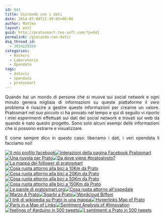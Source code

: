 ```yaml
---
id: 641
title: Giocando con i dati
date: 2014-07-08T21:49:05+00:00
author: Matteo
layout: post
guid: http://pratosmart.teo-soft.com/?p=641
permalink: /giocando-con-dati/
dsq_thread_id:
  - 3034229359
categories:
  - Hackers
  - Laboratorio
  - Opendata
tags:
  - dataviz
  - opendata
  - pratosmart
---
```

<p style="text-align: justify;">
  Quando hai un mondo di persone che si muove sui social network e ogni minuto genera migliaia di informazioni su queste piattaforme il vero problema è riuscire a gestire queste informazioni per crearne un valore. Pratosmart nel suo piccolo ci ha provato nel tempo e qui di seguito vi riporto i miei esperimenti effettuati sui dati dei social network e trovati sul web da quando è nato questo progetto. Sono solo alcuni esempi delle informazioni che si possono estrarre e visualizzare.
</p>

<p style="text-align: justify;">
  E come sempre dico in questo caso: liberiamo i dati, i veri opendata li facciamo noi!
</p>

<!-- Flickr Photostream by Miro Mannino -->

<div id="flickrGal1" class="justified-gallery" >
  <a href="https://www.flickr.com/photos/125814874@N05/14604963164/in/set-72157645626631593/lightbox" target="_blank" title="Il mio profilo facebook"><img alt="Il mio profilo facebook" src="https://farm4.static.flickr.com/3859/14604963164_514bef97f9_m.jpg" data-safe-src="https://farm4.static.flickr.com/3859/14604963164_514bef97f9_m.jpg" /></a><a href="https://www.flickr.com/photos/125814874@N05/14420399779/in/set-72157645626631593/lightbox" target="_blank" title="Interazioni della pagina Facebook Pratosmart"><img alt="Interazioni della pagina Facebook Pratosmart" src="https://farm3.static.flickr.com/2923/14420399779_bacc741c6f_m.jpg" data-safe-src="https://farm3.static.flickr.com/2923/14420399779_bacc741c6f_m.jpg" /></a><a href="https://www.flickr.com/photos/125814874@N05/14421027497/in/set-72157645626631593/lightbox" target="_blank" title="Una nuvola per Prato"><img alt="Una nuvola per Prato" src="https://farm3.static.flickr.com/2902/14421027497_d8d4dff778_m.jpg" data-safe-src="https://farm3.static.flickr.com/2902/14421027497_d8d4dff778_m.jpg" /></a><a href="https://www.flickr.com/photos/125814874@N05/14607423655/in/set-72157645626631593/lightbox" target="_blank" title="Da dove viene #pratoalvoto?"><img alt="Da dove viene #pratoalvoto?" src="https://farm3.static.flickr.com/2927/14607423655_c4a4b58ea1_m.jpg" data-safe-src="https://farm3.static.flickr.com/2927/14607423655_c4a4b58ea1_m.jpg" /></a><a href="https://www.flickr.com/photos/125814874@N05/14606862282/in/set-72157645626631593/lightbox" target="_blank" title="La mappa dei follower di pratosmart"><img alt="La mappa dei follower di pratosmart" src="https://farm4.static.flickr.com/3916/14606862282_9cb7700c74_m.jpg" data-safe-src="https://farm4.static.flickr.com/3916/14606862282_9cb7700c74_m.jpg" /></a><a href="https://www.flickr.com/photos/125814874@N05/14420785900/in/set-72157645626631593/lightbox" target="_blank" title="Cosa ruota attorno alla bici a 10Km da Prato"><img alt="Cosa ruota attorno alla bici a 10Km da Prato" src="https://farm4.static.flickr.com/3908/14420785900_4182e61f98_m.jpg" data-safe-src="https://farm4.static.flickr.com/3908/14420785900_4182e61f98_m.jpg" /></a><a href="https://www.flickr.com/photos/125814874@N05/14421031017/in/set-72157645626631593/lightbox" target="_blank" title="Cosa ruota attorno alla bici a 20Km da Prato"><img alt="Cosa ruota attorno alla bici a 20Km da Prato" src="https://farm6.static.flickr.com/5154/14421031017_f0d7bcc693_m.jpg" data-safe-src="https://farm6.static.flickr.com/5154/14421031017_f0d7bcc693_m.jpg" /></a><a href="https://www.flickr.com/photos/125814874@N05/14607424285/in/set-72157645626631593/lightbox" target="_blank" title="Cosa ruota attorno alla bici a 50Km da Prato"><img alt="Cosa ruota attorno alla bici a 50Km da Prato" src="https://farm6.static.flickr.com/5554/14607424285_464cede0aa_m.jpg" data-safe-src="https://farm6.static.flickr.com/5554/14607424285_464cede0aa_m.jpg" /></a><a href="https://www.flickr.com/photos/125814874@N05/14420820118/in/set-72157645626631593/lightbox" target="_blank" title="Cosa ruota attorno alla bici a 150Km da Prato"><img alt="Cosa ruota attorno alla bici a 150Km da Prato" src="https://farm6.static.flickr.com/5530/14420820118_dc513e4726_m.jpg" data-safe-src="https://farm6.static.flickr.com/5530/14420820118_dc513e4726_m.jpg" /></a><a href="https://www.flickr.com/photos/125814874@N05/14607388012/in/set-72157645626631593/lightbox" target="_blank" title="Le parole di pratosmart.org"><img alt="Le parole di pratosmart.org" src="https://farm6.static.flickr.com/5498/14607388012_05e5e515f3_m.jpg" data-safe-src="https://farm6.static.flickr.com/5498/14607388012_05e5e515f3_m.jpg" /></a><a href="https://www.flickr.com/photos/125814874@N05/14420821838/in/set-72157645626631593/lightbox" target="_blank" title="Cosa ruota attorno all'ospedale"><img alt="Cosa ruota attorno all&#039;ospedale" src="https://farm4.static.flickr.com/3886/14420821838_6340a9d3b2_m.jpg" data-safe-src="https://farm4.static.flickr.com/3886/14420821838_6340a9d3b2_m.jpg" /></a><a href="https://www.flickr.com/photos/125814874@N05/14420824538/in/set-72157645626631593/lightbox" target="_blank" title="Marzo A Prato"><img alt="Marzo A Prato" src="https://farm4.static.flickr.com/3913/14420824538_a36cdc7c70_m.jpg" data-safe-src="https://farm4.static.flickr.com/3913/14420824538_a36cdc7c70_m.jpg" /></a><a href="https://www.flickr.com/photos/125814874@N05/14420855229/in/set-72157645626631593/lightbox" target="_blank" title="Sgarbi a Prato"><img alt="Sgarbi a Prato" src="https://farm4.static.flickr.com/3836/14420855229_c181faf27b_m.jpg" data-safe-src="https://farm4.static.flickr.com/3836/14420855229_c181faf27b_m.jpg" /></a><a href="https://www.flickr.com/photos/125814874@N05/14604183841/in/set-72157645626631593/lightbox" target="_blank" title="Wordcloud Biffoni"><img alt="Wordcloud Biffoni" src="https://farm3.static.flickr.com/2906/14604183841_40788693aa_m.jpg" data-safe-src="https://farm3.static.flickr.com/2906/14604183841_40788693aa_m.jpg" /></a><a href="https://www.flickr.com/photos/125814874@N05/14615395275/in/set-72157645626631593/lightbox" target="_blank" title="I link di wikipedia su Prato in una mappa"><img alt="I link di wikipedia su Prato in una mappa" src="https://farm6.static.flickr.com/5594/14615395275_7abd631d57_m.jpg" data-safe-src="https://farm6.static.flickr.com/5594/14615395275_7abd631d57_m.jpg" /></a><a href="https://www.flickr.com/photos/125814874@N05/14615008452/in/set-72157645626631593/lightbox" target="_blank" title="Hyperlinks Map of Prato"><img alt="Hyperlinks Map of Prato" src="https://farm6.static.flickr.com/5490/14615008452_499161ca65_m.jpg" data-safe-src="https://farm6.static.flickr.com/5490/14615008452_499161ca65_m.jpg" /></a><a href="https://www.flickr.com/photos/125814874@N05/14435343460/in/set-72157645626631593/lightbox" target="_blank" title="Paris in a Map of Links"><img alt="Paris in a Map of Links" src="https://farm4.static.flickr.com/3917/14435343460_bf33aef6d8_m.jpg" data-safe-src="https://farm4.static.flickr.com/3917/14435343460_bf33aef6d8_m.jpg" /></a><a href="https://www.flickr.com/photos/125814874@N05/14645145124/in/set-72157645626631593/lightbox" target="_blank" title="Sentiment Analysis of #Innovation"><img alt="Sentiment Analysis of #Innovation" src="https://farm4.static.flickr.com/3888/14645145124_3003f526a1_m.jpg" data-safe-src="https://farm4.static.flickr.com/3888/14645145124_3003f526a1_m.jpg" /></a><a href="https://www.flickr.com/photos/125814874@N05/14468826989/in/set-72157645626631593/lightbox" target="_blank" title="feelings of #arduino in 500 tweets"><img alt="feelings of #arduino in 500 tweets" src="https://farm6.static.flickr.com/5521/14468826989_6f9c8a7317_m.jpg" data-safe-src="https://farm6.static.flickr.com/5521/14468826989_6f9c8a7317_m.jpg" /></a><a href="https://www.flickr.com/photos/125814874@N05/14678762653/in/set-72157645626631593/lightbox" target="_blank" title="I sentimenti a Prato in 500 tweets"><img alt="I sentimenti a Prato in 500 tweets" src="https://farm4.static.flickr.com/3876/14678762653_78e75b21fc_m.jpg" data-safe-src="https://farm4.static.flickr.com/3876/14678762653_78e75b21fc_m.jpg" /></a>
</div>

&nbsp;